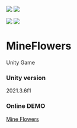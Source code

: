 [![](https://img.shields.io/github/actions/workflow/status/EbrithilNogare/MineFlowers/main.yml?style=for-the-badge&cacheSeconds=60)](https://ebrithilnogare.github.io/MineFlowers/)
[![](https://img.shields.io/github/last-commit/EbrithilNogare/MineFlowers/main?label=Last%20build&style=for-the-badge&logo=unity&cacheSeconds=60)](https://ebrithilnogare.github.io/MineFlowers/)

[![](https://img.shields.io/github/commits-difference/EbrithilNogare/MineFlowers?base=70da60bac69914a8bf27d83516d66d05aba0bc6d&head=main&label=version&style=for-the-badge&cacheSeconds=3600)](https://github.com/EbrithilNogare/MineFlowers/tree/gh-pages/Build)
[![](https://img.shields.io/github/size/EbrithilNogare/MineFlowers/Build/WebGL.data?branch=gh-pages&style=for-the-badge&cacheSeconds=3600)](https://github.com/EbrithilNogare/MineFlowers/tree/gh-pages/Build)


# MineFlowers
Unity Game

### Unity version
2021.3.6f1

### Online DEMO

[Mine Flowers](https://ebrithilnogare.github.io/MineFlowers/)
